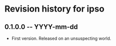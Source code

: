 # Revision history for ipso

## 0.1.0.0 -- YYYY-mm-dd

* First version. Released on an unsuspecting world.
